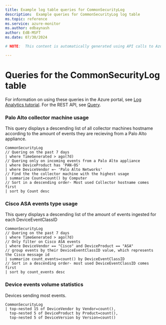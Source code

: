 ```yaml
---
title: Example log table queries for CommonSecurityLog
description:  Example queries for CommonSecurityLog log table
ms.topic: reference
ms.service: azure-monitor
ms.author: edbaynash
author: EdB-MSFT
ms.date: 07/30/2024

# NOTE:  This content is automatically generated using API calls to Azure. Any edits made on these files will be overwritten in the next run of the script. 

---
```


# Queries for the CommonSecurityLog table

For information on using these queries in the Azure portal, see [Log Analytics tutorial](/azure/azure-monitor/logs/log-analytics-tutorial). For the REST API, see [Query](/rest/api/loganalytics/query).


### Palo Alto collector machine usage  


This query displays a descending list of all collector machines hostname according to the amount of events they are recieving from a Palo Alto appliance.  

```query
CommonSecurityLog
// Quering on the past 7 days
| where TimeGenerated > ago(7d)
// Quering only on incoming events from a Palo Alto appliance
| where DeviceProduct has 'PAN-OS'
| where DeviceVendor =~ 'Palo Alto Networks'
// Find the the collector machine with the highest usage
| summarize Count=count() by Computer
// Sort in a descending order- Most used Collector hostname comes first
| sort by Count desc
```



### Cisco ASA events type usage  


This query displays a descending list of the amount of events ingested for each DeviceEventClassID  

```query
CommonSecurityLog 
// Quering on the past 7 days
| where TimeGenerated > ago(7d)
// Only filter on Cisco ASA events
| where DeviceVendor == "Cisco" and DeviceProduct == "ASA"
// group events by their DeviceEventClassID value, which represents the Cisco message id
| summarize count_events=count() by DeviceEventClassID
// Sort in a descending order- most used DeviceEventClassID comes first
| sort by count_events desc
```



### Device events volume statistics  


Devices sending most events.  

```query
CommonSecurityLog
| top-nested 15 of DeviceVendor by Vendor=count(),
  top-nested 5 of DeviceProduct by Product=count(),
  top-nested 5 of DeviceVersion by Version=count()
```

